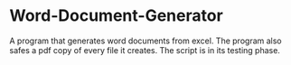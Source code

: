 # Word-Document-Generator
A program that generates word documents from excel.
The program also safes a pdf copy of every file it creates.
The script is in its testing phase.
